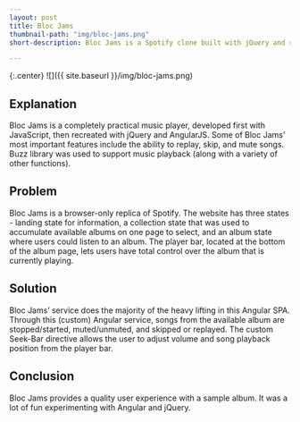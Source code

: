 ```yaml
---
layout: post
title: Bloc Jams
thumbnail-path: "img/bloc-jams.png"
short-description: Bloc Jams is a Spotify clone built with jQuery and rebuilt with AngularJS.

---
```

{:.center}
![]({{ site.baseurl }}/img/bloc-jams.png)

## Explanation

Bloc Jams is a completely practical music player, developed first with JavaScript, then recreated with jQuery and AngularJS. Some of Bloc Jams’ most important features include the ability to replay, skip, and mute songs. Buzz library was used to support music playback (along with a variety of other functions).
 
## Problem
 
Bloc Jams is a browser-only replica of Spotify. The website has three states - landing state for information, a collection state that was used to accumulate available albums on one page to select, and an album state where users could listen to an album. The player bar, located at the bottom of the album page, lets users have total control over the album that is currently playing. 
 
## Solution
 
Bloc Jams’ service does the majority of the heavy lifting in this Angular SPA. Through this (custom) Angular service, songs from the available album are stopped/started, muted/unmuted, and skipped or replayed. The custom Seek-Bar directive allows the user to adjust volume and song playback position from the player bar.
 
## Conclusion
 
Bloc Jams provides a quality user experience with a sample album. It was a lot of fun experimenting with Angular and jQuery. 

